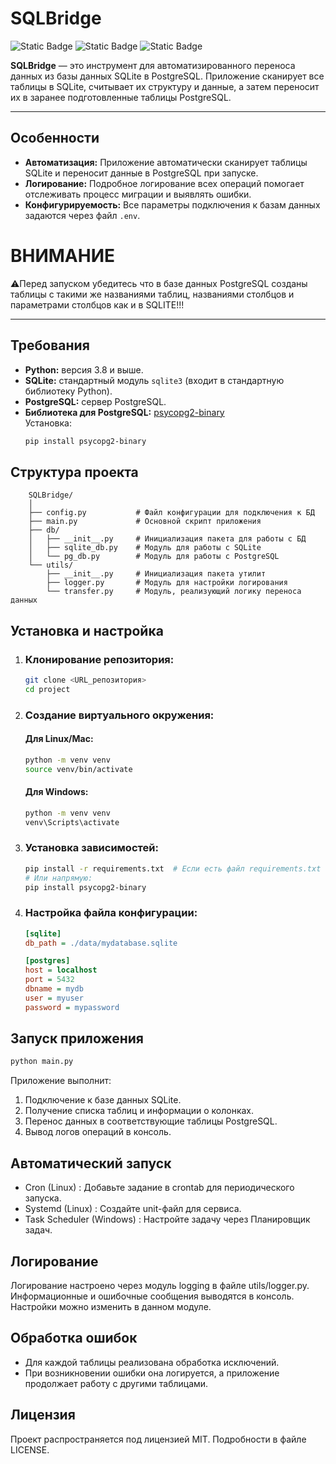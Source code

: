 # SQLBridge

![Static Badge](https://img.shields.io/badge/Python-3.11-blue)
![Static Badge](https://img.shields.io/badge/psycopg2-2.9.10-blue)
![Static Badge](https://img.shields.io/badge/SQLAlchemy-2.0.38-blue)

**SQLBridge** — это инструмент для автоматизированного переноса данных из базы данных SQLite в PostgreSQL. Приложение
сканирует все таблицы в SQLite, считывает их структуру и данные, а затем переносит их в заранее подготовленные таблицы
PostgreSQL.

---

## Особенности

- **Автоматизация:** Приложение автоматически сканирует таблицы SQLite и переносит данные в PostgreSQL при запуске.
- **Логирование:** Подробное логирование всех операций помогает отслеживать процесс миграции и выявлять ошибки.
- **Конфигурируемость:** Все параметры подключения к базам данных задаются через файл `.env`.


# ВНИМАНИЕ
⚠️Перед запуском убедитесь что в базе данных PostgreSQL созданы таблицы с такими же названиями таблиц, 
названиями столбцов и параметрами столбцов как и в SQLITE!!!

---

## Требования

- **Python:** версия 3.8 и выше.
- **SQLite:** стандартный модуль `sqlite3` (входит в стандартную библиотеку Python).
- **PostgreSQL:** сервер PostgreSQL.
- **Библиотека для PostgreSQL:** [psycopg2-binary](https://www.psycopg.org/)  
  Установка:
  ```bash
  pip install psycopg2-binary
    ```

## Структура проекта

```psql
    SQLBridge/
    │
    ├── config.py           # Файл конфигурации для подключения к БД
    ├── main.py             # Основной скрипт приложения
    ├── db/
    │   ├── __init__.py     # Инициализация пакета для работы с БД
    │   ├── sqlite_db.py    # Модуль для работы с SQLite
    │   └── pg_db.py        # Модуль для работы с PostgreSQL
    └── utils/
        ├── __init__.py     # Инициализация пакета утилит
        ├── logger.py       # Модуль для настройки логирования
        └── transfer.py     # Модуль, реализующий логику переноса данных
```

## Установка и настройка

1. ### Клонирование репозитория:
   ```bash
   git clone <URL_репозитория>
   cd project
2. ### Создание виртуального окружения:
   #### Для Linux/Mac:
    ```bash
    python -m venv venv
    source venv/bin/activate
    ```
   #### Для Windows:
    ```bash
    python -m venv venv
    venv\Scripts\activate
3. ### Установка зависимостей:
    ```bash
    pip install -r requirements.txt  # Если есть файл requirements.txt
    # Или напрямую:
    pip install psycopg2-binary
   ```
4. ### Настройка файла конфигурации:
    ```ini
    [sqlite]
    db_path = ./data/mydatabase.sqlite
    
    [postgres]
    host = localhost
    port = 5432
    dbname = mydb
    user = myuser
    password = mypassword
    ```
## Запуск приложения
```bash
python main.py
```
Приложение выполнит:
1. Подключение к базе данных SQLite.
2. Получение списка таблиц и информации о колонках.
3. Перенос данных в соответствующие таблицы PostgreSQL.
4. Вывод логов операций в консоль.

## Автоматический запуск
* Cron (Linux) : Добавьте задание в crontab для периодического запуска.
* Systemd (Linux) : Создайте unit-файл для сервиса.
* Task Scheduler (Windows) : Настройте задачу через Планировщик задач.
## Логирование
Логирование настроено через модуль logging в файле utils/logger.py. Информационные и ошибочные сообщения выводятся в консоль. Настройки можно изменить в данном модуле.

## Обработка ошибок
* Для каждой таблицы реализована обработка исключений.
* При возникновении ошибки она логируется, а приложение продолжает работу с другими таблицами.

## Лицензия
Проект распространяется под лицензией MIT. Подробности в файле LICENSE.